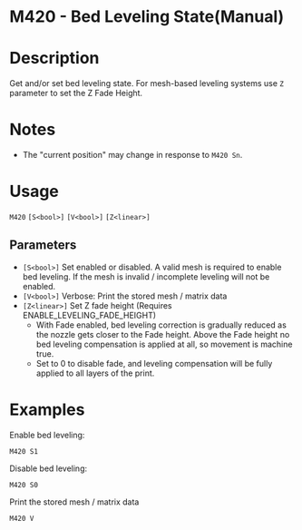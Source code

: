 # M420 - Bed Leveling State(Manual)

# Description
Get and/or set bed leveling state. For mesh-based leveling systems use `Z` parameter to set the Z Fade Height.

# Notes
- The "current position" may change in response to `M420 Sn`.

# Usage
`M420` `[S<bool>]` `[V<bool>]` `[Z<linear>]`

## Parameters
- `[S<bool>]` Set enabled or disabled. A valid mesh is required to enable bed leveling. If the mesh is invalid / incomplete leveling will not be enabled.
- `[V<bool>]` Verbose: Print the stored mesh / matrix data
- `[Z<linear>]` Set Z fade height (Requires ENABLE_LEVELING_FADE_HEIGHT)
  - With Fade enabled, bed leveling correction is gradually reduced as the nozzle gets closer to the Fade height. Above the Fade height no bed leveling compensation is applied at all, so movement is machine true.
  - Set to 0 to disable fade, and leveling compensation will be fully applied to all layers of the print.

# Examples
Enable bed leveling:
```
M420 S1
```
Disable bed leveling:
```
M420 S0
```
Print the stored mesh / matrix data
```
M420 V
```
